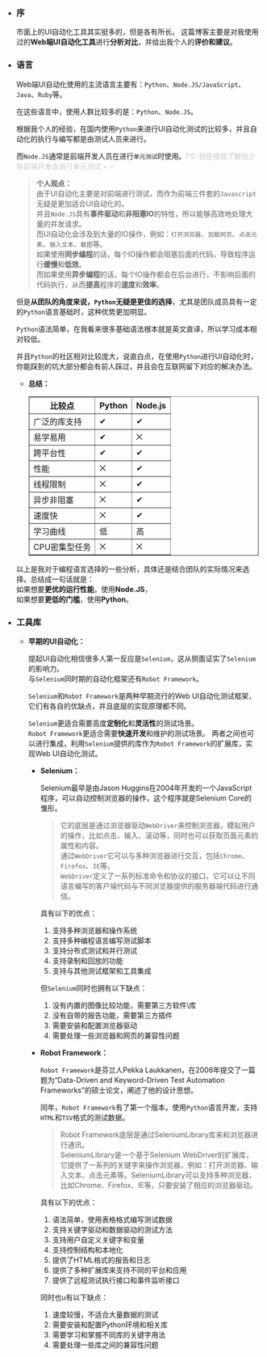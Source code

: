 - ### 序  

  市面上的UI自动化工具其实挺多的，但是各有所长。
  这篇博客主要是对我使用过的**Web端UI自动化工具**进行**分析对比**，并给出我个人的**评价和建议**。  

- ### 语言  

    Web端UI自动化使用的主流语言主要有：`Python`、`Node.JS/JavaScript`、`Java`、`Ruby`等。  
    
    在这些语言中，使用人群比较多的是：`Python`、`Node.JS`。  

    根据我个人的经验，在国内使用`Python`来进行UI自动化测试的比较多，并且自动化的执行与编写都是由测试人员来进行。  

    而`Node.JS`通常是前端开发人员在进行`单元测试`时使用。<span style="color: rgb(198, 202, 205)" >PS: 但是据我了解很少有前端开发会进行单元测试 = =</span>  

    > **个人观点：**  
        由于UI自动化主要是对前端进行测试，而作为前端三件套的`Javascript`无疑是更加适合UI自动化的。  
        并且`Node.JS`具有**事件驱动**和**非阻塞IO**的特性，所以能够高效地处理大量的并发请求。  
        而UI自动化会涉及到大量的IO操作，例如：`打开浏览器`、`加载网页`、`点击元素`、`输入文本`、`截图`等。    
        如果使用**同步编程**的话，每个IO操作都会阻塞后面的代码，导致程序运行**缓慢**和**低效**。  
        而如果使用**异步编程**的话，每个IO操作都会在后台进行，不影响后面的代码执行，从而**提高**程序的**速度**和**效率**。
    
    但是**从团队的角度来说，`Python`无疑是更佳的选择**，尤其是团队成员具有一定的`Python`语言基础时，这种优势更加明显。  
    
    `Python`语法简单，在我看来很多基础语法根本就是英文直译，所以学习成本相对较低。  
    
    并且`Python`的社区相对比较庞大，说直白点，在使用`Python`进行UI自动化时，你能踩到的坑大部分都会有前人踩过，并且会在互联网留下对应的解决办法。  

    - **总结：**
        
        <table border="1">
            <thead>
                <tr>
                    <th>比较点</th>
                    <th>Python</th>
                    <th>Node.js</th>
                </tr>
            </thead>
            <tbody>
                <tr>
                    <td>广泛的库支持</td>
                    <td>✔</td>
                    <td>✔</td>
                </tr>
                <tr>
                    <td>易学易用</td>
                    <td>✔</td>
                    <td>⨉</td>
                </tr>
                <tr>
                    <td>跨平台性</td>
                    <td>✔</td>
                    <td>✔</td>
                </tr>
                <tr>
                    <td>性能</td>
                    <td>⨉</td>
                    <td>✔</td>
                </tr>
                <tr>
                    <td>线程限制</td>
                    <td>⨉</td>
                    <td>✔</td>
                </tr>
                <tr>
                    <td>异步非阻塞</td>
                    <td>⨉</td>
                    <td>✔</td>
                </tr>
                <tr>
                    <td>速度快</td>
                    <td>⨉</td>
                    <td>✔</td>
                </tr>
                <tr>
                    <td>学习曲线</td>
                    <td>低</td>
                    <td>高</td>
                </tr>
                <tr>
                    <td>CPU密集型任务</td>
                    <td>⨉</td>
                    <td>⨉</td>
                </tr>
            </tbody>
        </table>
    
    以上是我对于编程语言选择的一些分析，具体还是结合团队的实际情况来选择。总结成一句话就是：  
    如果想要**更优的运行性能**，使用**Node.JS**，  
    如果想要**更低的门槛**，使用**Python**。  

- ### 工具库  
    
    - **早期的UI自动化：**
        
        提起UI自动化相信很多人第一反应是`Selenium`，这从侧面证实了`Selenium`的影响力。  
        与`Selenium`同时期的自动化框架还有`Robot Framework`。  

        `Selenium`和`Robot Framework`是两种早期流行的Web UI自动化测试框架，它们有各自的优缺点，并且底层的实现原理都不同。  

        `Selenium`更适合需要高度**定制化**和**灵活性**的测试场景。  
        `Robot Framework`更适合需要**快速开发**和维护的测试场景。
        两者之间也可以进行集成，利用`Selenium`提供的库作为`Robot Framework`的扩展库，实现Web UI自动化测试。  
        
        - **Selenium：**
      
            Selenium最早是由Jason Huggins在2004年开发的一个JavaScript程序，可以自动控制浏览器的操作，这个程序就是Selenium Core的雏形。  
            
            > 它的底层是通过浏览器驱动`WebDriver`来控制浏览器，模拟用户的操作，比如点击、输入、滚动等，同时也可以获取页面元素的属性和内容。  
            通过`WebDriver`它可以与多种浏览器进行交互，包括`Chrome`、`Firefox`、`IE`等。  
            `WebDriver`定义了一系列标准命令和协议的接口，它可以让不同语言编写的客户端代码与不同浏览器提供的服务器端代码进行通信。     
    
            具有以下的优点：  
            
            1. 支持多种浏览器和操作系统  
            2. 支持多种编程语言编写测试脚本
            3. 支持分布式测试和并行测试  
            4. 支持录制和回放的功能
            5. 支持与其他测试框架和工具集成  
        
            但`Selenium`同时也拥有以下缺点：
            
            1. 没有内置的图像比较功能，需要第三方软件\库
            2. 没有自带的报告功能，需要第三方插件
            3. 需要安装和配置浏览器驱动
            4. 需要处理一些浏览器和网页的兼容性问题
        
        - **Robot Framework：**  

            `Robot Framework`是芬兰人Pekka Laukkanen，在2006年提交了一篇题为“Data-Driven and Keyword-Driven Test Automation Frameworks”的硕士论文，阐述了他的设计思想。  
          
            同年，`Robot Framework`有了第一个版本，使用`Python`语言开发，支持`HTML`和`TSV`格式的测试数据。  
    
            > Robot Framework底层是通过SeleniumLibrary库来和浏览器进行通讯。  
            SeleniumLibrary是一个基于Selenium WebDriver的扩展库，它提供了一系列的关键字来操作浏览器，例如：打开浏览器、输入文本、点击元素等。SeleniumLibrary可以支持多种浏览器，比如Chrome、Firefox、IE等，只要安装了相应的浏览器驱动。
            
            具有以下的优点：
                
            1. 语法简单，使用表格格式编写测试数据  
            2. 支持关键字驱动和数据驱动的测试方法
            3. 支持用户自定义关键字和变量  
            4. 支持控制结构和本地化  
            5. 提供了HTML格式的报告和日志  
            6. 提供了多种扩展库来支持不同的平台和应用  
            7. 提供了远程测试执行接口和事件监听接口  
          
            同时也u有以下缺点：
            
            1. 速度较慢，不适合大量数据的测试  
            2. 需要安装和配置Python环境和相关库
            3. 需要学习和掌握不同库的关键字用法
            4. 需要处理一些库之间的兼容性问题
